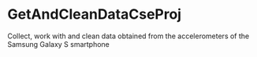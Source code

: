 GetAndCleanDataCseProj
======================

Collect, work with and clean data obtained from the accelerometers of the Samsung Galaxy S smartphone

